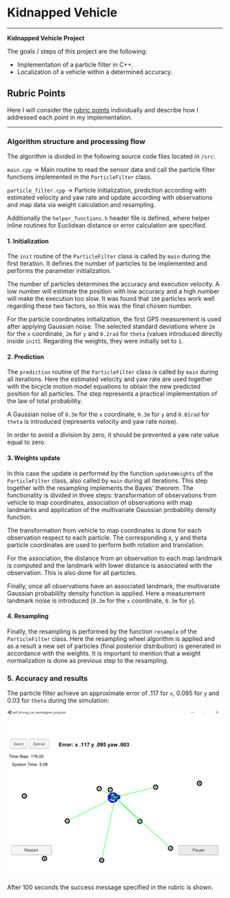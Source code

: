 # **Kidnapped Vehicle**

---

**Kidnapped Vehicle Project**

The goals / steps of this project are the following:

* Implementation of a particle filter in C++.
* Localization of a vehicle within a determined accuracy.

[//]: # (Image References)

[image1]: ./output/Simulator.png "Simulator"

## Rubric Points

Here I will consider the [rubric points](https://review.udacity.com/#!/rubrics/747/view) individually and describe how I addressed each point in my implementation.  

---


### Algorithm structure and processing flow

The algorithm is divided in the following source code files located in `/src`:

`main.cpp` -> Main routine to read the sensor data and call the particle filter functions implemented in the `ParticleFilter` class.

`particle_filter.cpp` -> Particle initialization, prediction according with estimated velocity and yaw rate and update according with observations and map data via weight calculation and resampling.

Additionally the `helper_functions.h` header file is defined, where helper inline routines for Euclidean distance or error calculation are specified.

#### 1. Initialization

The `init` routine of the `ParticleFilter` class is called by `main` during the first iteration. It defines the number of particles to be implemented and performs the parameter initialization.

The number of particles determines the accuracy and execution velocity. A low number will estimate the position with low accuracy and a high number will make the execution too slow. It was found that `100` particles work well regarding these two factors, so this was the final chosen number.

For the particle coordinates initialization, the first GPS measurement is used after applying Gaussian noise. The selected standard deviations where `2m` for the `x` coordinate, `2m` for `y` and `0.2rad` for `theta` (values introduced directly inside `init`). Regarding the weights, they were initially set to `1`.

#### 2. Prediction

The `prediction` routine of the `ParticleFilter` class is called by `main` during all iterations. Here the estimated velocity and yaw rate are used together with the bicycle motion model equations to obtain the new predicted position for all particles. The step represents a practical implementation of the law of total probability.

A Gaussian noise of `0.3m` for the `x` coordinate, `0.3m` for `y` and `0.01rad` for `theta` is introduced (represents velocity and yaw rate noise).

In order to avoid a division by zero, it should be prevented a yaw rate value equal to zero.

#### 3. Weights update

In this case the update is performed by the function `updateWeights` of the `ParticleFilter` class, also called by `main` during all iterations. This step together with the resampling implements the Bayes' theorem. The functionality is divided in three steps: transformation of observations from vehicle to map coordinates, association of observations with map landmarks and application of the multivariate Gaussian probability density function.

The transformation from vehicle to map coordinates is done for each observation respect to each particle. The corresponding x, y and theta particle coordinates are used to perform both rotation and translation.

For the association, the distance from an observation to each map landmark is computed and the landmark with lower distance is associated with the observation. This is also done for all particles.

Finally, once all observations have an associated landmark, the multivariate Gaussian probabililty density function is applied. Here a measurement landmark noise is introduced (`0.3m` for the `x` coordinate, `0.3m` for `y`).

#### 4. Resampling

Finally, the resampling is performed by the function `resample` of the `ParticleFilter` class. Here the resampling wheel algorithm is applied and as a result a new set of particles (final posterior distribution) is generated in accordance with the weights. It is important to mention that a weight normalization is done as previous step to the resampling.

### 5. Accuracy and results

The particle filter achieve an approximate error of .117 for `x`, 0.095 for `y` and 0.03 for `theta` during the simulation:

![alt text][image1]

After 100 seconds the success message specified in the rubric is shown.
